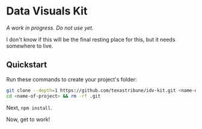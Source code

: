 # Data Visuals Kit

*A work in progress. Do not use yet.*

I don't know if this will be the final resting place for this, but it needs somewhere to live.

## Quickstart

Run these commands to create your project's folder:

```sh
git clone --depth=1 https://github.com/texastribune/idv-kit.git <name-of-project>
cd <name-of-project> && rm -rf .git
```

Next, `npm install`.

Now, get to work!

